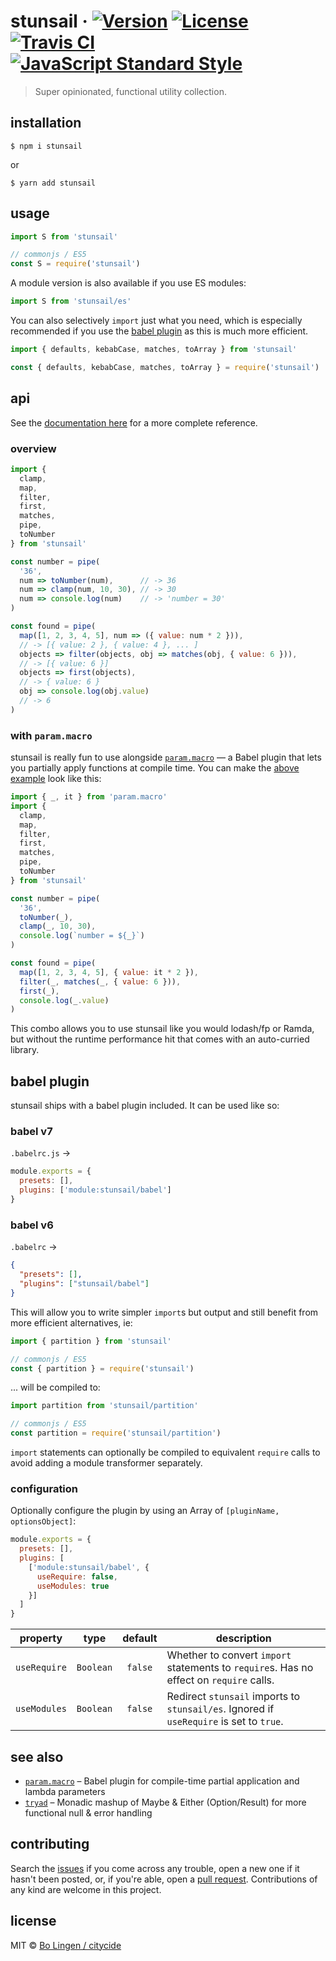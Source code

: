 # stunsail &middot; [![Version](https://img.shields.io/npm/v/stunsail.svg?style=flat-square&maxAge=3600)](https://www.npmjs.com/package/stunsail) [![License](https://img.shields.io/npm/l/stunsail.svg?style=flat-square&maxAge=3600)](https://www.npmjs.com/package/stunsail) [![Travis CI](https://img.shields.io/travis/citycide/stunsail.svg?style=flat-square&maxAge=3600)](https://travis-ci.org/citycide/stunsail) [![JavaScript Standard Style](https://img.shields.io/badge/code%20style-standard-brightgreen.svg?style=flat-square&maxAge=3600)](https://standardjs.com)

> Super opinionated, functional utility collection.

## installation

```console
$ npm i stunsail
```

or

```console
$ yarn add stunsail
```

## usage

```js
import S from 'stunsail'

// commonjs / ES5
const S = require('stunsail')
```

A module version is also available if you use ES modules:

```js
import S from 'stunsail/es'
```

You can also selectively `import` just what you need, which is especially
recommended if you use the [babel plugin](#babel-plugin) as this is much
more efficient.

```js
import { defaults, kebabCase, matches, toArray } from 'stunsail'

const { defaults, kebabCase, matches, toArray } = require('stunsail')
```

## api

See the [documentation here](https://stunsail.netlify.com/docs/api)
for a more complete reference.

### overview

```js
import {
  clamp,
  map,
  filter,
  first,
  matches,
  pipe,
  toNumber
} from 'stunsail'

const number = pipe(
  '36',
  num => toNumber(num),      // -> 36
  num => clamp(num, 10, 30), // -> 30
  num => console.log(num)    // -> 'number = 30'
)

const found = pipe(
  map([1, 2, 3, 4, 5], num => ({ value: num * 2 })),
  // -> [{ value: 2 }, { value: 4 }, ... ]
  objects => filter(objects, obj => matches(obj, { value: 6 })),
  // -> [{ value: 6 }]
  objects => first(objects),
  // -> { value: 6 }
  obj => console.log(obj.value)
  // -> 6
)
```

### with `param.macro`

stunsail is really fun to use alongside [`param.macro`][macro] &mdash; a Babel
plugin that lets you partially apply functions at compile time. You can make
the [above example](#overview) look like this:

```js
import { _, it } from 'param.macro'
import {
  clamp,
  map,
  filter,
  first,
  matches,
  pipe,
  toNumber
} from 'stunsail'

const number = pipe(
  '36',
  toNumber(_),
  clamp(_, 10, 30),
  console.log(`number = ${_}`)
)

const found = pipe(
  map([1, 2, 3, 4, 5], { value: it * 2 }),
  filter(_, matches(_, { value: 6 })),
  first(_),
  console.log(_.value)
)
```

This combo allows you to use stunsail like you would lodash/fp or Ramda,
but without the runtime performance hit that comes with an auto-curried
library.

## babel plugin

stunsail ships with a babel plugin included. It can be used like so:

### babel v7

`.babelrc.js` &rarr;

```js
module.exports = {
  presets: [],
  plugins: ['module:stunsail/babel']
}
```

### babel v6

`.babelrc` &rarr;

```json
{
  "presets": [],
  "plugins": ["stunsail/babel"]
}
```

This will allow you to write simpler `import`s but output
and still benefit from more efficient alternatives, ie:

```js
import { partition } from 'stunsail'

// commonjs / ES5
const { partition } = require('stunsail')
```

... will be compiled to:

```js
import partition from 'stunsail/partition'

// commonjs / ES5
const partition = require('stunsail/partition')
```

`import` statements can optionally be compiled to equivalent `require`
calls to avoid adding a module transformer separately.

### configuration

Optionally configure the plugin by using an Array of
`[pluginName, optionsObject]`:

```js
module.exports = {
  presets: [],
  plugins: [
    ['module:stunsail/babel', {
      useRequire: false,
      useModules: true
    }]
  ]
}
```

| property     | type      | default | description |
| :----------: | :-------: | :-----: | ----------- |
| `useRequire` | `Boolean` | `false` | Whether to convert `import` statements to `require`s. Has no effect on `require` calls. |
| `useModules` | `Boolean` | `false` | Redirect `stunsail` imports to `stunsail/es`. Ignored if `useRequire` is set to `true`. |

## see also

* [`param.macro`][macro] &ndash; Babel plugin for compile-time partial application
  and lambda parameters
* [`tryad`][tryad] &ndash; Monadic mashup of Maybe & Either (Option/Result) for
  more functional null & error handling

## contributing

Search the [issues](https://github.com/citycide/stunsail) if you come
across any trouble, open a new one if it hasn't been posted, or, if you're
able, open a [pull request](https://help.github.com/articles/about-pull-requests/).
Contributions of any kind are welcome in this project.

## license

MIT © [Bo Lingen / citycide](https://github.com/citycide)

[macro]: https://github.com/citycide/param.macro
[tryad]: https://github.com/citycide/tryad

